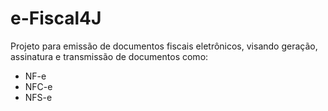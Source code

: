 # e-Fiscal4J #

Projeto para emissão de documentos fiscais eletrônicos, visando geração, assinatura e transmissão de documentos como:
* NF-e
* NFC-e
* NFS-e